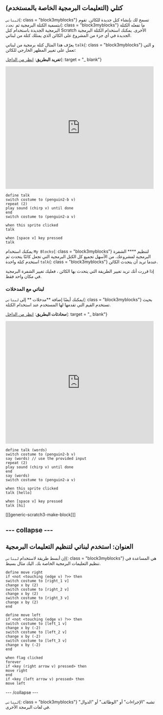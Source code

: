 ## كتلي (التعليمات البرمجية الخاصة بالمستخدم)

`لبناتي`{: class = "block3myblocks"} تسمح لك بإنشاء كتل جديدة للكائن. تقوم بتسمية الكتلة البرمجية ثم `تحدد`{: class = "block3myblocks"} ما تفعله الكتلة البرمجية الجديدة باستخدام كتل Scratch الأخرى. يمكنك استخدام الكتلة البرمجية الجديدة في أي جزء من المشروع على الكائن الذي يمتلك كتلة من لبناتي.

يعرّف هذا المثال كتلة برمجية من لبناتي `talk`{: class = "block3myblocks"} و التي تعمل على تغيير المظهر الخارجي للكائن:

**تغريد البطريق**: [انظر من الداخل](https://scratch.mit.edu/projects/567554899/editor){: target = "_ blank"}

<div class="scratch-preview">
  <iframe src="https://scratch.mit.edu/projects/567554899/embed" allowtransparency="true" width="485" height="402" frameborder="0" scrolling="no" allowfullscreen></iframe>
</div>

```blocks3
define talk
switch costume to (penguin2-b v)
repeat (2)
play sound (chirp v) until done
end
switch costume to (penguin2-a v)

when this sprite clicked
talk

when [space v] key pressed
talk
```

يمكنك استخدام `My Blocks`{: class = "block3myblocks"} لتنظيم **** الشفرة البرمجية لمشروعك. من الأسهل تجميع كل الكتل البرمجية التي تجعل كائنًا يتحدث ثم استخدم كتلة واحدة `talk`{: class = "block3myblocks"} عندما تريد أن يتحدث الكائن.

إذا قررت أنك تريد تغيير الطريقة التي يتحدث بها الكائن ، فعليك تغيير الشفرة البرمجية في مكان واحد فقط.

### لبناتي مع المدخلات

يمكنك أيضًا إضافة **مدخلات ** إلى `لبناتي`{: class = "block3myblocks"} بحيث تستخدم القيم التي تقدمها لها المستخدم عند استخدام الكتلة.

**محادثات البطريق**: [انظر من الداخل](https://scratch.mit.edu/projects/567538874/editor){: target = "_ blank"}

<div class="scratch-preview">
  <iframe src="https://scratch.mit.edu/projects/567538874/embed" allowtransparency="true" width="485" height="402" frameborder="0" scrolling="no" allowfullscreen></iframe>
</div>

```blocks3
define talk (words)
switch costume to (penguin2-b v)
say (words) // use the provided input
repeat (2)
play sound (chirp v) until done
end
say (words)
switch costume to (penguin2-a v)

when this sprite clicked
talk [hello]

when [space v] key pressed
talk [hi]
```

[[[generic-scratch3-make-block]]]

--- collapse ---
---
العنوان: استخدم لبناتي لتنظيم التعليمات البرمجية
---
إن أبسط طريقة لاستخدام `لبناتي`{: class = "block3myblocks"} هي المساعدة في تنظيم التعليمات البرمجية الخاصة بك. اليك مثال بسيط.

```blocks3
define move right
if <not <touching (edge v) ?>> then
switch costume to [right_1 v]
change x by (2)
switch costume to [right_2 v]
change x by (2)
switch costume to [right_3 v]
change x by (2)
end

define move left
if <not <touching (edge v) ?>> then
switch costume to [left_1 v]
change x by (-2)
switch costume to [left_2 v]
change x by (-2)
switch costume to [left_3 v]
change x by (-2)
end

when flag clicked
forever
if <key (right arrow v) pressed> then
move right
end
if <key (left arrow v) pressed> then
move left
```

--- /collapse ---

`لبناتي`{: class = "block3myblocks"} تشبه "الإجراءات" أو "الوظائف" أو "الدوال" في لغات البرمجة الأخرى.
